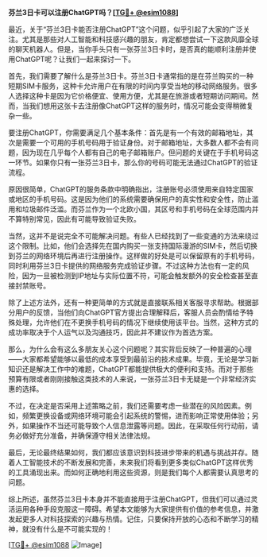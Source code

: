 **芬兰3日卡可以注册ChatGPT吗？[[TG💪+ @esim1088](https://t.me/s/esim1088)]**

最近，关于“芬兰3日卡能否注册ChatGPT”这个问题，似乎引起了大家的广泛关注。尤其是那些对人工智能和科技感兴趣的朋友，肯定都想尝试一下这款风靡全球的聊天机器人。但是，当你手头只有一张芬兰3日卡时，是否真的能顺利注册并使用ChatGPT呢？让我们一起来探讨一下。

首先，我们需要了解什么是芬兰3日卡。芬兰3日卡通常指的是在芬兰购买的一种短期SIM卡服务，这种卡允许用户在有限的时间内享受当地的移动网络服务。很多人选择这种卡是因为它价格便宜、使用方便，尤其是在旅游或者短期访问期间。然而，当我们想用这张卡去注册像ChatGPT这样的服务时，情况可能会变得稍微复杂一些。

要注册ChatGPT，你需要满足几个基本条件：首先是有一个有效的邮箱地址，其次是需要一个可用的手机号码用于验证身份。对于邮箱地址，大多数人都不会有问题，因为现在几乎每个人都有自己的电子邮箱账户。但问题的关键在于手机号码这一环节。如果你只有一张芬兰3日卡，那么你的号码可能无法通过ChatGPT的验证流程。

原因很简单，ChatGPT的服务条款中明确指出，注册账号必须使用来自特定国家或地区的手机号码。这是因为他们的系统需要确保用户的真实性和安全性，防止滥用和垃圾邮件泛滥。而芬兰作为一个北欧小国，其区号和手机号码在全球范围内并不算特别常见，因此有可能导致验证失败。

当然，这并不是说完全不可能解决问题。有些人已经找到了一些变通的方法来绕过这个限制。比如，他们会选择先在国内购买一张支持国际漫游的SIM卡，然后切换到芬兰的网络环境后再进行注册操作。这样做的好处是可以保留原有的手机号码，同时利用芬兰3日卡提供的网络服务完成验证步骤。不过这种方法也有一定的风险，因为一旦被检测到IP地址与实际位置不符，可能会触发额外的安全检查甚至直接封禁账号。

除了上述方法外，还有一种更简单的方式就是直接联系相关客服寻求帮助。根据部分用户的反馈，当他们向ChatGPT官方提出合理解释后，客服人员会酌情给予特殊处理，允许他们在不更换手机号码的情况下继续使用该平台。当然，这种方式的成功率取决于个人运气以及沟通技巧，因此并不建议作为首选方案。

那么，为什么会有这么多朋友关心这个问题呢？其实背后反映了一种普遍的心理——大家都希望能够以最低的成本享受到最前沿的技术成果。毕竟，无论是学习新知识还是解决工作中的难题，ChatGPT都能提供极大的便利和支持。而对于那些预算有限或者刚刚接触这类技术的人来说，一张芬兰3日卡无疑是一个非常经济实惠的选择。

不过，在决定是否采用上述策略之前，我们还需要考虑一些潜在的风险因素。例如，频繁更换设备或网络环境可能会引起系统的警惕，进而影响正常使用体验；另外，如果操作不当还可能导致个人信息泄露等问题。因此，在采取任何行动前，请务必做好充分准备，并确保遵守相关法律法规。

最后，无论最终结果如何，我们都应该意识到科技进步带来的机遇与挑战并存。随着人工智能技术的不断发展和完善，未来我们将看到更多类似ChatGPT这样优秀的工具涌现出来。而如何正确地利用这些资源，则是我们每个人都需要认真思考的问题。

综上所述，虽然芬兰3日卡本身并不能直接用于注册ChatGPT，但我们可以通过灵活运用各种手段克服这一障碍。希望本文能够为大家提供有价值的参考信息，并激发起更多人对科技探索的兴趣与热情。记住，只要保持开放的心态和不断学习的精神，就没有什么是不可能实现的！

[[TG💪+ @esim1088](https://t.me/s/esim1088) ![Image](https://i.postimg.cc/4NQfJmqS/Snipaste-2025-05-13-00-14-12.png)]